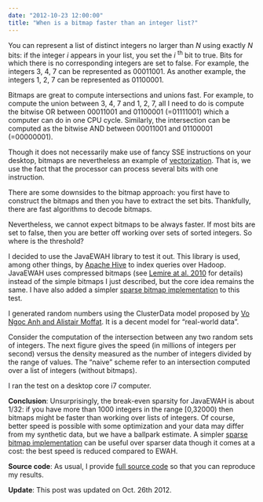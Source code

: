 ```yaml
---
date: "2012-10-23 12:00:00"
title: "When is a bitmap faster than an integer list?"
---
```




You can represent a list of distinct integers no larger than _N_ using exactly _N_ bits: if the integer _i_ appears in your list, you set the _i_ <sup>th</sup> bit to true. Bits for which there is no corresponding integers are set to false. For example, the integers 3, 4, 7 can be represented as 00011001. As another example, the integers 1, 2, 7 can be represented as 01100001.

Bitmaps are great to compute intersections and unions fast. For example, to compute the union between 3, 4, 7 and 1, 2, 7, all I need to do is compute the bitwise OR between 00011001 and 01100001 (=01111001) which a computer can do in one CPU cycle. Similarly, the intersection can be computed as the bitwise AND between 00011001 and 01100001 (=00000001).

Though it does not necessarily make use of fancy SSE instructions on your desktop, bitmaps are nevertheless an example of [vectorization](https://en.wikipedia.org/wiki/Vectorization_(parallel_computing)). That is, we use the fact that the processor can process several bits with one instruction.

There are some downsides to the bitmap approach: you first have to construct the bitmaps and then you have to extract the set bits. Thankfully, there are fast algorithms to decode bitmaps.

Nevertheless, we cannot expect bitmaps to be always faster. If most bits are set to false, then you are better off working over sets of sorted integers. So where is the threshold?

I decided to use the JavaEWAH library to test it out. This library is used, among other things, by [Apache Hive](http://hive.apache.org/) to index queries over Hadoop. JavaEWAH uses compressed bitmaps (see [Lemire at al. 2010](http://arxiv.org/abs/0901.3751) for details) instead of the simple bitmaps I just described, but the core idea remains the same. I have also added a simpler [sparse bitmap implementation](https://github.com/lemire/sparsebitmap) to this test.

I generated random numbers using the ClusterData model proposed by [Vo Ngoc Anh and Alistair Moffat](http://onlinelibrary.wiley.com/doi/10.1002/spe.948/abstract). It is a decent model for &ldquo;real-world data&rdquo;.

Consider the computation of the intersection between any two random sets of integers. The next figure gives the speed (in millions of integers per second) versus the density measured as the number of integers divided by the range of values. The &ldquo;naive&rdquo; scheme refer to an intersection computed over a list of integers (without bitmaps).

I ran the test on a desktop core i7 computer.

__Conclusion__: Unsurprisingly, the break-even sparsity for JavaEWAH is about 1/32: if you have more than 1000 integers in the range [0,32000) then bitmaps might be faster than working over lists of integers. Of course, better speed is possible with some optimization and your data may differ from my synthetic data, but we have a ballpark estimate. A simpler [sparse bitmap implementation](https://github.com/lemire/sparsebitmap) can be useful over sparser data though it comes at a cost: the best speed is reduced compared to EWAH.

__Source code__: As usual, I provide [full source code](https://github.com/lemire/Code-used-on-Daniel-Lemire-s-blog/tree/master/2012/10/23) so that you can reproduce my results.

__Update__: This post was updated on Oct. 26th 2012.


